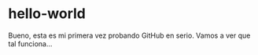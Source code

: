 # hello-world

Bueno, esta es mi primera vez probando GitHub en serio.
Vamos a ver que tal funciona...
